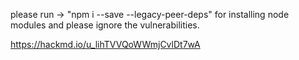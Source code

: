 please run -> "npm i --save --legacy-peer-deps" for installing node modules and please ignore the vulnerabilities.

https://hackmd.io/u_lihTVVQoWWmjCvlDt7wA